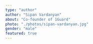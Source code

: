 ```yaml
---
type: "author"
author: "Sipan Vardanyan"
about: "Co-founder of 1Guard"
photo: "./photos/sipan-vardanyan.jpg"
gender: "male"
featured: true
---
```

